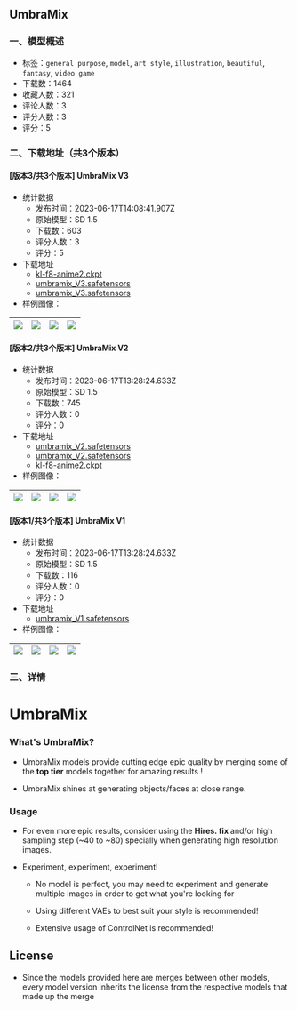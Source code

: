 ## UmbraMix
### 一、模型概述

- 标签：`general purpose`, `model`, `art style`, `illustration`, `beautiful`, `fantasy`, `video game`
- 下载数：1464
- 收藏人数：321
- 评论人数：3
- 评分人数：3
- 评分：5

### 二、下载地址（共3个版本）

#### [版本3/共3个版本] UmbraMix V3

- 统计数据
  - 发布时间：2023-06-17T14:08:41.907Z
  - 原始模型：SD 1.5
  - 下载数：603
  - 评分人数：3
  - 评分：5
- 下载地址
  - [kl-f8-anime2.ckpt](https://civitai.com/api/download/models/97936?type=VAE&format=Other)
  - [umbramix_V3.safetensors](https://civitai.com/api/download/models/97936?type=Model&format=SafeTensor&size=full&fp=fp16)
  - [umbramix_V3.safetensors](https://civitai.com/api/download/models/97936)
- 样例图像：

| <img src="https://image.civitai.com/xG1nkqKTMzGDvpLrqFT7WA/ec514536-45dc-4c43-abc8-d7c23e4c50c9/width=450/1179314.jpeg" /> | <img src="https://image.civitai.com/xG1nkqKTMzGDvpLrqFT7WA/e25a246a-d08e-4f55-bffd-a2e586cde67d/width=450/1179315.jpeg" /> | <img src="https://image.civitai.com/xG1nkqKTMzGDvpLrqFT7WA/f894dbdd-e92e-4662-a5e1-f07cbc75c27d/width=450/1179311.jpeg" /> | <img src="https://image.civitai.com/xG1nkqKTMzGDvpLrqFT7WA/3f71605f-0805-449f-9090-25401776ed46/width=450/1179313.jpeg" /> |
| ---- | ---- | ---- | ---- |

#### [版本2/共3个版本] UmbraMix V2

- 统计数据
  - 发布时间：2023-06-17T13:28:24.633Z
  - 原始模型：SD 1.5
  - 下载数：745
  - 评分人数：0
  - 评分：0
- 下载地址
  - [umbramix_V2.safetensors](https://civitai.com/api/download/models/30252?type=Model&format=SafeTensor&size=full&fp=fp16)
  - [umbramix_V2.safetensors](https://civitai.com/api/download/models/30252)
  - [kl-f8-anime2.ckpt](https://civitai.com/api/download/models/30252?type=VAE&format=Other)
- 样例图像：

| <img src="https://image.civitai.com/xG1nkqKTMzGDvpLrqFT7WA/587476ab-09f0-430e-b685-739e3c20af00/width=450/343291.jpeg" /> | <img src="https://image.civitai.com/xG1nkqKTMzGDvpLrqFT7WA/eb259abe-98a9-4dce-35af-d59ebc9f3000/width=450/343290.jpeg" /> | <img src="https://image.civitai.com/xG1nkqKTMzGDvpLrqFT7WA/c7a59715-345f-4ccd-c2b8-5e8f439a4f00/width=450/343289.jpeg" /> | <img src="https://image.civitai.com/xG1nkqKTMzGDvpLrqFT7WA/2d85988d-3dc7-4a31-83fe-dafb17256a00/width=450/343288.jpeg" /> |
| ---- | ---- | ---- | ---- |

#### [版本1/共3个版本] UmbraMix V1

- 统计数据
  - 发布时间：2023-06-17T13:28:24.633Z
  - 原始模型：SD 1.5
  - 下载数：116
  - 评分人数：0
  - 评分：0
- 下载地址
  - [umbramix_V1.safetensors](https://civitai.com/api/download/models/28515)
- 样例图像：

| <img src="https://image.civitai.com/xG1nkqKTMzGDvpLrqFT7WA/d3954156-0561-489f-2d5c-0c16c2c02b00/width=450/321148.jpeg" /> | <img src="https://image.civitai.com/xG1nkqKTMzGDvpLrqFT7WA/8f4d001a-8436-49ab-0991-4e8ba3ade300/width=450/321162.jpeg" /> | <img src="https://image.civitai.com/xG1nkqKTMzGDvpLrqFT7WA/12f93ed0-2c2b-41d3-31b2-7ce09e3d3700/width=450/321161.jpeg" /> | <img src="https://image.civitai.com/xG1nkqKTMzGDvpLrqFT7WA/d3f69170-387d-4b2c-90b1-3f419de45f00/width=450/321160.jpeg" /> |
| ---- | ---- | ---- | ---- |


### 三、详情
<h1>UmbraMix</h1><h3>What's UmbraMix?</h3><ul><li><p>UmbraMix models provide cutting edge epic quality by merging some of the <strong>top tier</strong> models together for amazing results !</p></li><li><p>UmbraMix shines at generating objects/faces at close range.</p></li></ul><h3>Usage</h3><ul><li><p>For even more epic results, consider using the <strong>Hires. fix </strong>and/or high sampling step (~40 to ~80) specially when generating high resolution images.</p></li><li><p>Experiment, experiment, experiment!</p><ul><li><p>No model is perfect, you may need to experiment and generate multiple images in order to get what you're looking for</p></li><li><p>Using different VAEs to best suit your style is recommended!</p></li><li><p>Extensive usage of ControlNet is recommended!</p></li></ul></li></ul><h2>License</h2><ul><li><p>Since the models provided here are merges between other models, every model version inherits the license from the respective models that made up the merge</p></li></ul>